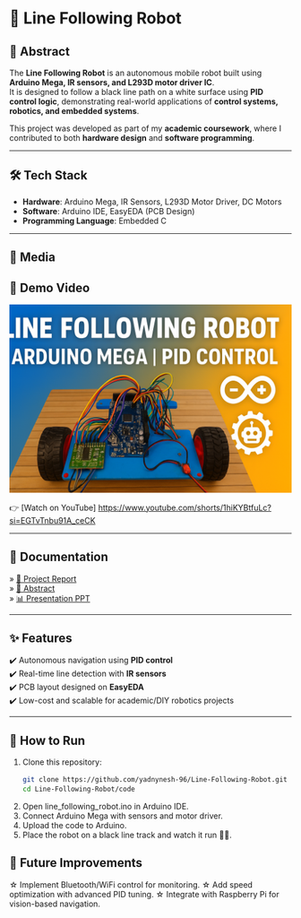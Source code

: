 # 🤖 Line Following Robot

## 📌 Abstract
The **Line Following Robot** is an autonomous mobile robot built using **Arduino Mega, IR sensors, and L293D motor driver IC**.  
It is designed to follow a black line path on a white surface using **PID control logic**, demonstrating real-world applications of **control systems, robotics, and embedded systems**.  

This project was developed as part of my **academic coursework**, where I contributed to both **hardware design** and **software programming**.  

---

## 🛠️ Tech Stack
- **Hardware**: Arduino Mega, IR Sensors, L293D Motor Driver, DC Motors  
- **Software**: Arduino IDE, EasyEDA (PCB Design)  
- **Programming Language**: Embedded C  

---



## 📸 Media

## 🎥 Demo Video
[![Line Following Robot](3-Media/thumbnail.png)](https://youtu.be/your-video-link)

👉 [Watch on YouTube] https://www.youtube.com/shorts/1hiKYBtfuLc?si=EGTvTnbu91A_ceCK  


---

## 📑 Documentation
» [📄 Project Report](2-Documentation/Line-FollowingReport.pdf)  
» [📄 Abstract](2-Documentation/ABSTRACT.pdf)  
» [📊 Presentation PPT](d2-Documentation/Presentation.pptx)  

---

## ✨ Features
✔️ Autonomous navigation using **PID control**  
✔️ Real-time line detection with **IR sensors**  
✔️ PCB layout designed on **EasyEDA**  
✔️ Low-cost and scalable for academic/DIY robotics projects  

---

## 🚀 How to Run
1. Clone this repository:  
   ```bash
   git clone https://github.com/yadnynesh-96/Line-Following-Robot.git
   cd Line-Following-Robot/code

2. Open line_following_robot.ino in Arduino IDE.
3. Connect Arduino Mega with sensors and motor driver.
3. Upload the code to Arduino.
4. Place the robot on a black line track and watch it run 🚗💨.

## 🔮 Future Improvements

☆ Implement Bluetooth/WiFi control for monitoring.
☆ Add speed optimization with advanced PID tuning.
☆ Integrate with Raspberry Pi for vision-based navigation.

